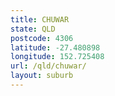 ```yaml
---
title: CHUWAR
state: QLD
postcode: 4306
latitude: -27.480898
longitude: 152.725408
url: /qld/chuwar/
layout: suburb
---
```

